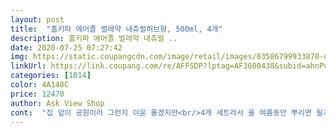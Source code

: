 ```yaml
---
layout: post 
title:  "홈키파 에어졸 벌레약 내츄럴허브향, 500ml, 4개" 
description: 홈키파 에어졸 벌레약 내츄럴 ..
date: 2020-07-25 07:27:42 
img: https://static.coupangcdn.com/image/retail/images/83586799933870-d5da14ff-2acd-4cae-9702-fe2a99f305c0.jpg 
linkUrl: https://link.coupang.com/re/AFFSDP?lptag=AF3600438&subid=ahnPublicAsk&pageKey=1396404821&itemId=2431811209&vendorItemId=70425749414&traceid=V0-113-47f9c96160c22f9f 
categories: [1014] 
color: 4A148C 
price: 12470 
author: Ask View Shop 
cont:  "집 앞이 공원이라 그런지 이윤 몰겠지만<br/>4개 세트라서 올 여름동안 뿌리면 될거 같네요<br/><br/>날씨가 더워져서 요즘 모기가  급.<br/>  출몰하여 홈키파를 구매했습니다.<br/> 라퀴드도 구매했는데 뿌리는것도 필요한거 같습니다홈키파로 모기 뿐만 아니라 파리 초파리 톡톡이 책벌레도 죽네요<br/>두개가 아닌 4개구성이네요<br/>들어오나봐요 천장이 흰색이라 보면 모기가  붙어 있어요<br/>딱 떨어져 다시 이제품 찾으니<br/>리뉴얼된 용기는 파랑파랑 하네요<br/>모기가 넘넘 많아요 ㅜㅠ<br/>뭣보다 수용성이라 기름끼가 바닥에 남지 않아서에요<br/>바닥미끄럽게 기름 남지 않는다는거<br/>바닥에 미끄덩거리는 느낌이 싫어 작년부터<br/>반려견 럭희가 마당서 들락날락 좀 하져 ㅋㅋ<br/>뿌린즉시 빠른살충 문구가 찐이였어요<br/>사진속 모기가 이제품 뿌리자마자<br/>사진에 있는 거와 실제로 받은 제품 색상이 다르네요.<br/> 물건이 잘 못 온줄 알았습니다.<br/> 리뉴얼 된거 같은데 .<br/>.<br/>패키지만 리뉴얼 된거 같습니다;;<br/>수량이 많아서 몇년은 사용하겠네요.<br/> 유통기한이 제조일로부터 36개월 이던데 3년 정도 남았네요.<br/> 향은 그리 독하지도 연하지 않아요.<br/> 향이 생각보다 연하지 않네요.<br/> 참, 이건 수성이라 기름기가 거의 없네요.<br/> 다른제품은 바닦에 뿌리면 기름기가 흥건하던데 이제품은 바닦에 뿌리면 기름기가 아예 없을순 없지만 거의 없어요.<br/>ㅎㅎ 요건 맘에드네요.<br/><br/>수성이기 때문에 사용전에 흔들어 주고 사용하면 잘 나옵니다 참고하세요<br/>아 그리고 바퀴벌레도 뿌리니 죽긴 죽습니다.<br/> 좀 많이 뿌려야 하지만;; 이거 하나로 모든 벌레들 박멸입니다;; ㅋㅋㅋㅋ<br/>아이들이 있어서 주로 방충망에 뿌려둘려고 합니다.<br/> 기름 성분이 없어서 특유의  냄새는 확실히 덜 납니다;;<br/>얼핏 본건만 다섯 아 징짜 ㅋㅋ<br/>연두색 용기 사용했었거든요 ^^<br/>예전 어릴적에  부모님이 우리들 자고 있으면 쭉 뿌려주고 그랬는데 어린나이에 홈키파 냄새가 좋아서 킁킁 일부러 맡았던 적도 있습니다.<br/><br/>오 리뉴얼 되었네요<br/>올여름은 얘만 있으면 될듯해요<br/>이 제품 효과좋아요<br/>이제품만 사용하게 되었어요<br/>이제품은 증말 추천드리고 싶어요<br/>일부러 맡고 그랬는데 .<br/>.<br/> 요즘은 그런 행동 하는 아이들은 없겠죠 ㅎㅎ 효과가 짱 좋습니다; 뿌리면 잘 죽습니다;; 그만큼 독하기때문에 아이들은 조심하는게 좋겠습니다<br/>작년에도 재구매하다 올해 몇번 사용하니<br/>저리 기절하드라구요<br/>저리 다 죽어 있어요<br/>전 작년에 쿠팡서 구매해서 사진속 용기<br/>제가 이 제품을 다시 찾은건<br/>차피 두개씩 판매할때도 재주문 했으니 ㅎㅎ<br/>한계가 있드라구요<br/>현관 방충문에 홈키파를 뿌려놨더니<br/>현관 방충문이 있어도 잠깐 문 열고 닫을시 어찌<br/>홈매트도 켜놓고 살다시피하는데<br/>홈키파 에어졸 구매후기입니다<br/>효과 좋아요 향도 독하지않아요 젤좋은건<br/>효과는 증말 좋은데  저 시체들을 뒷처리하는게 소오름<br/>효과좋고 향도 강하지않아 거부감없고<br/>" 
---
```

